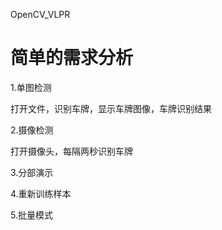 OpenCV_VLPR



# 简单的需求分析

1.单图检测

打开文件，识别车牌，显示车牌图像，车牌识别结果

2.摄像检测

打开摄像头，每隔两秒识别车牌

3.分部演示

4.重新训练样本

5.批量模式
